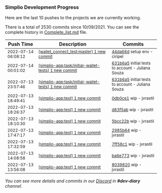 
### Simplio Development Progress

Here are the last 10 pushes to the projects we are currently working.

There is a total of 2530 commits since 10/09/2021. You can see the complete history in
 [Complete_list.md](Complete_list.md) file.

| Push Time | Description | Commits |
| --- | --- | --- |
| <sub>2022-07-14 06:08:12</sub> | <sub>[[wallet_connect_test:master] 1 new commit](https://github.com/SimplioOfficial/wallet_connect_test/commit/44da66dcd6ab1993369c2958f8e64f5a20155ba7)</sub> | <sub>[44da66d](https://github.com/SimplioOfficial/wallet_connect_test/commit/44da66dcd6ab1993369c2958f8e64f5a20155ba7) setup env - ciripel</sub> |
| <sub>2022-07-14 00:01:02</sub> | <sub>[[simplio-app:task/initial\-wallet\-tests] 1 new commit](https://github.com/SimplioOfficial/simplio-app/commit/631b6a50c1f26ddd5d59936b0cd33a77deb1dec6)</sub> | <sub>[631b6a5](https://github.com/SimplioOfficial/simplio-app/commit/631b6a50c1f26ddd5d59936b0cd33a77deb1dec6) initial tests to account - Juliana Souza</sub> |
| <sub>2022-07-13 23:57:46</sub> | <sub>[[simplio-app:task/initial\-wallet\-tests] 1 new commit](https://github.com/SimplioOfficial/simplio-app/commit/631b6a50c1f26ddd5d59936b0cd33a77deb1dec6)</sub> | <sub>[631b6a5](https://github.com/SimplioOfficial/simplio-app/commit/631b6a50c1f26ddd5d59936b0cd33a77deb1dec6) initial tests to account - Juliana Souza</sub> |
| <sub>2022-07-13 18:49:41</sub> | <sub>[[simplio-app:test] 1 new commit](https://github.com/SimplioOfficial/simplio-app/commit/0db0ce10b13ef05b8b9ee349d471fbceaa296c96)</sub> | <sub>[0db0ce1](https://github.com/SimplioOfficial/simplio-app/commit/0db0ce10b13ef05b8b9ee349d471fbceaa296c96) wip - jvrastil</sub> |
| <sub>2022-07-13 18:26:37</sub> | <sub>[[simplio-app:test] 1 new commit](https://github.com/SimplioOfficial/simplio-app/commit/d83f5abdfc5a4cf5d68fc06e85d2ebd8863f31c3)</sub> | <sub>[d83f5ab](https://github.com/SimplioOfficial/simplio-app/commit/d83f5abdfc5a4cf5d68fc06e85d2ebd8863f31c3) wip - jvrastil</sub> |
| <sub>2022-07-13 18:10:30</sub> | <sub>[[simplio-app:test] 1 new commit](https://github.com/SimplioOfficial/simplio-app/commit/5bcc22b96b7252241278ef6d55fd717e6146f947)</sub> | <sub>[5bcc22b](https://github.com/SimplioOfficial/simplio-app/commit/5bcc22b96b7252241278ef6d55fd717e6146f947) wip - jvrastil</sub> |
| <sub>2022-07-13 17:47:17</sub> | <sub>[[simplio-app:test] 1 new commit](https://github.com/SimplioOfficial/simplio-app/commit/2985b64625992b8e64c39ae4aa8587808b1fb042)</sub> | <sub>[2985b64](https://github.com/SimplioOfficial/simplio-app/commit/2985b64625992b8e64c39ae4aa8587808b1fb042) wip - jvrastil</sub> |
| <sub>2022-07-13 17:32:59</sub> | <sub>[[simplio-app:test] 1 new commit](https://github.com/SimplioOfficial/simplio-app/commit/7ff58c198a1778d9992810ada2d565395eadb744)</sub> | <sub>[7ff58c1](https://github.com/SimplioOfficial/simplio-app/commit/7ff58c198a1778d9992810ada2d565395eadb744) wip - jvrastil</sub> |
| <sub>2022-07-13 14:08:58</sub> | <sub>[[simplio-app:test] 1 new commit](https://github.com/SimplioOfficial/simplio-app/commit/ba6e773198582eefc47a9d7f666d6d8277137435)</sub> | <sub>[ba6e773](https://github.com/SimplioOfficial/simplio-app/commit/ba6e773198582eefc47a9d7f666d6d8277137435) wip - jvrastil</sub> |
| <sub>2022-07-13 13:56:08</sub> | <sub>[[simplio-app:test] 1 new commit](https://github.com/SimplioOfficial/simplio-app/commit/803982056d1be372d2c18225be44749f3231652c)</sub> | <sub>[8039820](https://github.com/SimplioOfficial/simplio-app/commit/803982056d1be372d2c18225be44749f3231652c) wip - jvrastil</sub> |

_You can see more details and commits in our [Discord](https://discord.gg/aKhjuwZmdP) in **#dev-diary** channel._
